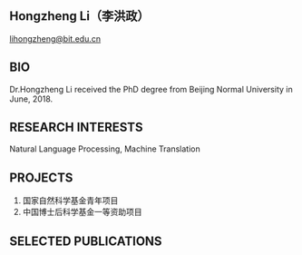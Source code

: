## Hongzheng Li（李洪政）
lihongzheng@bit.edu.cn

## BIO
Dr.Hongzheng Li received the PhD degree from Beijing Normal University in June, 2018.

## RESEARCH INTERESTS
Natural Language Processing, Machine Translation

## PROJECTS
1. 国家自然科学基金青年项目
2. 中国博士后科学基金一等资助项目

## SELECTED PUBLICATIONS
